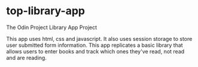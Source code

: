 # top-library-app
The Odin Project Library App Project

This app uses html, css and javascript. It also uses session storage to store user submitted form information. This app replicates a basic library that allows users to enter books and track which ones they've read, not read and are reading.
